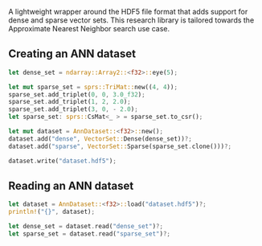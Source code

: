 A lightweight wrapper around the HDF5 file format that
adds support for dense and sparse vector sets.
This research library is tailored towards the Approximate
Nearest Neighbor search use case.

## Creating an ANN dataset

```rust
let dense_set = ndarray::Array2::<f32>::eye(5);

let mut sparse_set = sprs::TriMat::new((4, 4));
sparse_set.add_triplet(0, 0, 3.0_f32);
sparse_set.add_triplet(1, 2, 2.0);
sparse_set.add_triplet(3, 0, - 2.0);
let sparse_set: sprs::CsMat<_ > = sparse_set.to_csr();

let mut dataset = AnnDataset::<f32>::new();
dataset.add("dense", VectorSet::Dense(dense_set))?;
dataset.add("sparse", VectorSet::Sparse(sparse_set.clone()))?;

dataset.write("dataset.hdf5");
```

## Reading an ANN dataset
```rust
let dataset = AnnDataset::<f32>::load("dataset.hdf5")?;
println!("{}", dataset);

let dense_set = dataset.read("dense_set")?;
let sparse_set = dataset.read("sparse_set")?;
```
